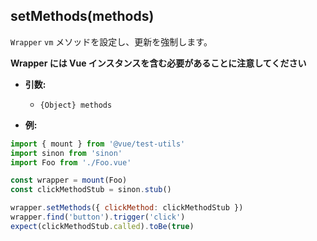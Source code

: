 ## setMethods(methods)

`Wrapper` `vm` メソッドを設定し、更新を強制します。

**Wrapper には Vue インスタンスを含む必要があることに注意してください**

- **引数:**

  - `{Object} methods`

- **例:**

```js
import { mount } from '@vue/test-utils'
import sinon from 'sinon'
import Foo from './Foo.vue'

const wrapper = mount(Foo)
const clickMethodStub = sinon.stub()

wrapper.setMethods({ clickMethod: clickMethodStub })
wrapper.find('button').trigger('click')
expect(clickMethodStub.called).toBe(true)
```
